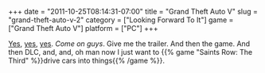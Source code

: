 +++
date = "2011-10-25T08:14:31-07:00"
title = "Grand Theft Auto V"
slug = "grand-theft-auto-v-2"
category = ["Looking Forward To It"]
game = ["Grand Theft Auto V"]
platform = ["PC"]
+++

<a href="http://www.joystiq.com/2011/10/25/grand-theft-auto-5-announced-includes-guide-to-roman-numerals/">Yes</a>, <a href="http://www.wired.com/gamelife/2011/10/grand-theft-auto-v">yes</a>, <a href="http://www.eurogamer.net/articles/2011-10-25-rockstar-announces-grand-theft-auto-5">yes</a>.  <i>Come on guys</i>.  Give me the trailer.  And then the game.  And then DLC, and, and, oh man now I just want to {{% game "Saints Row: The Third" %}}drive cars into things{{% /game %}}.